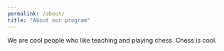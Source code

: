 ```yaml
---
permalink: /about/
title: "About our program"
---
```


We are cool people who like teaching and playing chess. Chess is cool.
